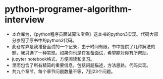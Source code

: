 # python-programer-algorithm-interview
- 本仓库为，《python程序员面试算法宝典》这本书的python3实现。代码大部分参照了原书中的python2代码。  
- 此仓库算是我准备面试的一个记录，由于时间有限，书中提供了几种解法的题，我只选了一种实现。如果你也是在准备面试，希望能对你有所帮助。    
- jupyter notebook格式，方便阅读和复习。  
- 里面包含了所有精简的重要信息，包括问题描述，方法思路，代码实现。  
- 共九个章节，每个章节问题数量不等，7到23个问题。  

